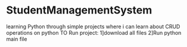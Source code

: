 # StudentManagementSystem
learning Python through simple projects where i can learn about CRUD operations on python
TO Run project:
  1]download all files
  2]Run python main file
